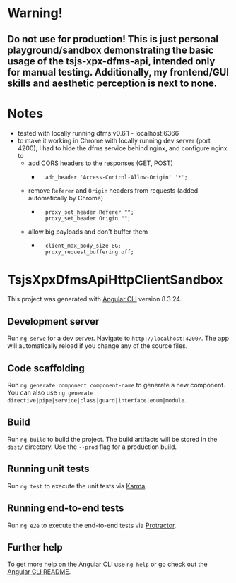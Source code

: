 # Warning!
## Do not use for production! This is just personal playground/sandbox demonstrating the basic usage of the tsjs-xpx-dfms-api, intended only for manual testing. Additionally, my frontend/GUI skills and aesthetic perception is next to none.

# Notes
- tested with locally running dfms v0.6.1 - localhost:6366
- to make it working in Chrome with locally running dev server (port 4200), I had to hide the dfms service behind nginx, and configure nginx to
    -  add CORS headers to the responses (GET, POST)
        - ```
            add_header 'Access-Control-Allow-Origin' '*';
            ```
    - remove ```Referer``` and ```Origin``` headers from requests (added automatically by Chrome)
        - ```
            proxy_set_header Referer "";
            proxy_set_header Origin "";
            ```
    - allow big payloads and don't buffer them
        - ```
            client_max_body_size 8G;
            proxy_request_buffering off;
            ```

# TsjsXpxDfmsApiHttpClientSandbox

This project was generated with [Angular CLI](https://github.com/angular/angular-cli) version 8.3.24.

## Development server

Run `ng serve` for a dev server. Navigate to `http://localhost:4200/`. The app will automatically reload if you change any of the source files.

## Code scaffolding

Run `ng generate component component-name` to generate a new component. You can also use `ng generate directive|pipe|service|class|guard|interface|enum|module`.

## Build

Run `ng build` to build the project. The build artifacts will be stored in the `dist/` directory. Use the `--prod` flag for a production build.

## Running unit tests

Run `ng test` to execute the unit tests via [Karma](https://karma-runner.github.io).

## Running end-to-end tests

Run `ng e2e` to execute the end-to-end tests via [Protractor](http://www.protractortest.org/).

## Further help

To get more help on the Angular CLI use `ng help` or go check out the [Angular CLI README](https://github.com/angular/angular-cli/blob/master/README.md).

